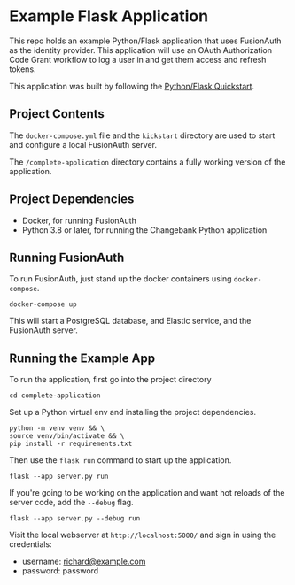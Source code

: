# Example Flask Application 

This repo holds an example Python/Flask application that uses FusionAuth as the identity provider. 
This application will use an OAuth Authorization Code Grant workflow to log a user in and get them access and 
refresh tokens.

This application was built by following the [Python/Flask Quickstart](https://fusionauth.io/quickstarts/fusionauth-quickstart-python-flask-web).

## Project Contents

The `docker-compose.yml` file and the `kickstart` directory are used to start and configure a local FusionAuth server.

The `/complete-application` directory contains a fully working version of the application.

## Project Dependencies
* Docker, for running FusionAuth
* Python 3.8 or later, for running the Changebank Python application

## Running FusionAuth
To run FusionAuth, just stand up the docker containers using `docker-compose`.

```shell
docker-compose up
```

This will start a PostgreSQL database, and Elastic service, and the FusionAuth server.

## Running the Example App
To run the application, first go into the project directory

```shell
cd complete-application
```
Set up a Python virtual env and installing the project dependencies.

```shell
python -m venv venv && \
source venv/bin/activate && \
pip install -r requirements.txt
```

Then use the `flask run` command to start up the application.

```shell
flask --app server.py run
```

If you're going to be working on the application and want hot reloads of the server code, add the `--debug` flag.

```shell
flask --app server.py --debug run
```

Visit the local webserver at `http://localhost:5000/` and sign in using the credentials:

* username: richard@example.com
* password: password

